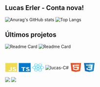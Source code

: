 ## Lucas Erler - Conta nova!
![Anurag's GitHub stats](https://github-readme-stats.vercel.app/api?username=lucaserler&show_icons=true&theme=gruvbox)
![Top Langs](https://github-readme-stats.vercel.app/api/top-langs/?username=lucaserler&layout=compact&theme=gruvbox)
## Últimos projetos
![Readme Card](https://github-readme-stats.vercel.app/api/pin/?username=lucaserler&repo=navbarCircle&theme=gruvbox)
![Readme Card](https://github-readme-stats.vercel.app/api/pin/?username=lucaserler&repo=app-list&theme=gruvbox)
##
<br>
<div style="display: inline_block">
  <img align="center" alt="lucas-Js" height="30" width="40" src="https://raw.githubusercontent.com/devicons/devicon/master/icons/javascript/javascript-plain.svg">
  <img align="center" alt="lucas-Ts" height="30" width="40" src="https://raw.githubusercontent.com/devicons/devicon/master/icons/typescript/typescript-plain.svg">
  <img align="center" alt="lucas-React" height="30" width="40" src="https://raw.githubusercontent.com/devicons/devicon/master/icons/react/react-original.svg">
  <img align="center" alt="lucas-C#" height="30" width="40" src="https://cdn.jsdelivr.net/gh/devicons/devicon/icons/csharp/csharp-original.svg">
  <img align="center" alt="lucas-HTML" height="30" width="40" src="https://raw.githubusercontent.com/devicons/devicon/master/icons/html5/html5-original.svg">
  <img align="center" alt="lucas-CSS" height="30" width="40" src="https://raw.githubusercontent.com/devicons/devicon/master/icons/css3/css3-original.svg">
</div>
<br>
<div>
  <a href="https://www.linkedin.com/in/lucas-barina-erler-02204719b/" target="_blank"><img src="https://img.shields.io/badge/-LinkedIn-%230077B5?style=for-the-badge&logo=linkedin&logoColor=white" target="_blank"></a>
  <a href="https://instagram.com/lucas.erler" target="_blank"><img src="https://img.shields.io/badge/-Instagram-%23E4405F?style=for-the-badge&logo=instagram&logoColor=white" target="_blank"></a>
</div>
